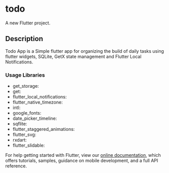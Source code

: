 # todo

A new Flutter project.

## Description
Todo App is a Simple flutter app for organizing the build of daily tasks using flutter widgets, SQLite, GetX state management and Flutter Local Notifications.

### Usage Libraries

 - get_storage:
 - get:
 - flutter_local_notifications:
 - flutter_native_timezone:
 - intl: 
 - google_fonts: 
 - date_picker_timeline: 
 - sqflite: 
 - flutter_staggered_animations: 
 - flutter_svg: 
 - rxdart: 
 - flutter_slidable: 

For help getting started with Flutter, view our
[online documentation](https://flutter.dev/docs), which offers tutorials,
samples, guidance on mobile development, and a full API reference.
